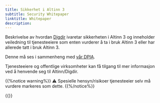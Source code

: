 ```yaml
---
title: Sikkerhet i Altinn 3
subtitle: Security Whitepaper
linktitle: Whitepaper
description: 
---
```


Beskrivelse av hvordan [Digdir](https://www.digdir.no/digdir/1547) ivaretar sikkerheten i Altinn 3 og inneholder
veiledning til tjenesteeiere som enten vurderer å ta i bruk Altinn 3 eller har allerede tatt i bruk Altinn 3.

Denne må ses i sammenheng med [vår DPIA](/nb/security/dpia/).

Tjenesteeiere og offentlige virksomheter kan få tilgang til mer informasjon ved å henvende seg til Altinn/Digdir.

{{%notice warning%}}
⚠ Spesielle hensyn/risikoer tjenesteeier selv må vurdere markeres som dette.
{{%/notice%}}

{{<children />}}
